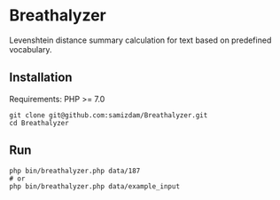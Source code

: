# Breathalyzer
Levenshtein distance summary calculation for text based on predefined vocabulary. 

## Installation
Requirements: PHP >= 7.0
```
git clone git@github.com:samizdam/Breathalyzer.git
cd Breathalyzer
```

## Run
```
php bin/breathalyzer.php data/187
# or 
php bin/breathalyzer.php data/example_input
```
